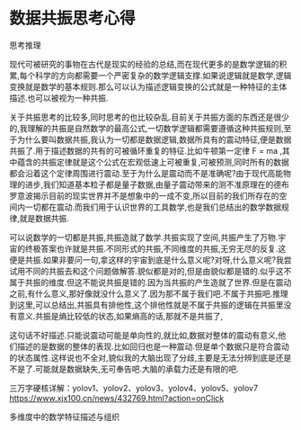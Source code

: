 # 数据共振思考心得

思考推理

现代可被研究的事物在古代是现实的经验的总结,而在现代更多的是数学逻辑的积累,每个科学的方向都需要一个严密复杂的数学逻辑支撑.如果说逻辑就是数学,逻辑变换就是数学的基本规则.那么可以认为描述逻辑变换的公式就是一种特征的主体描述.也可以被视为一种共振.

关于共振思考的比较多,同时思考的也比较杂乱.目前关于共振方面的东西还是很少的,我理解的共振是自然数学的最高公式,一切数学逻辑都需要遵循这种共振规则,至于为什么要叫数据共振,我认为一切都是数据逻辑,数据所具有的震动特征,便是数据共振了.用于描述数据的共有的可被循环重复的特征.比如牛顿第一定律 F = ma ,其中蕴含的共振定律就是这个公式在宏观低速上可被重复,可被预测,同时所有的数据都会沿着这个定律周围进行震动.至于为什么是震动而不是准确呢?由于现代高能物理的进步,我们知道基本粒子都是量子数据,由量子震动带来的测不准原理在的德布罗意波揭示目前的现实世界并不是想象中的一成不变,所以目前的我们所存在的空间内一切都在震动.而我们用于认识世界的工具数学,也是我们总结出的数学数据规律,就是数据共振.

​	可以说数学的一切都是共振,共振造就了数学.共振实现了空间,共振产生了万物.宇宙的终极答案也许就是共振.不同形式的共振,不同维度的共振,无穷无尽的反复.这便是共振.如果非要问一句,拿这样的宇宙到底是什么意义呢?对呀,什么意义呢?我尝试用不同的共振去和这个问题做解答.貌似都是对的,但是由貌似都是错的.似乎这不属于共振的维度.但这不能说共振是错的.因为当共振的产生造就了世界.但是在震动之前,有什么意义,那好像就没什么意义了.因为那不属于我们吧.不属于共振吧.推理到这里,可以总结出,共振具有排他性,这个排他性就是不属于共振的逻辑在共振里没有意义.共振是熵比较低的状态,如果熵高的话,那就不是共振了,

​	这句话不好描述.只能说震动可能是单向性的,就比如,数据对整体的震动有意义,他们描述的是数据的整体的表现.比如回归也是一种震动.但是单个数据只是符合震动的状态属性.这样说也不全对,貌似我的大脑出现了分歧,主要是无法分辨到底是还是不是了.可能就是数据缺失,无可奉告吧.大脑的承载力还是有限的吧.



三万字硬核详解：yolov1、yolov2、yolov3、yolov4、yolov5、yolov7
https://www.xjx100.cn/news/432769.html?action=onClick


多维度中的数学特征描述与组织


